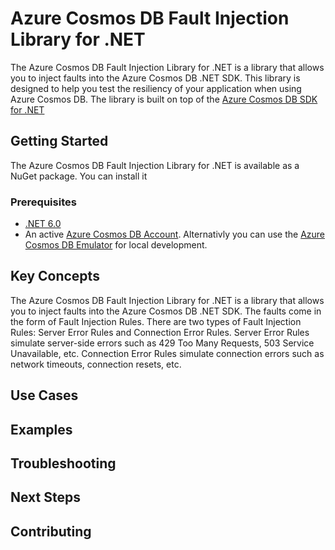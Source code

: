 # Azure Cosmos DB Fault Injection Library for .NET

The Azure Cosmos DB Fault Injection Library for .NET is a library that allows you to inject faults into the Azure Cosmos DB .NET SDK. This library is designed to help you test the resiliency of your application when using Azure Cosmos DB. The library is built on top of the [Azure Cosmos DB SDK for .NET](https://github.com/Azure/azure-cosmos-dotnet-v3)

## Getting Started

The Azure Cosmos DB Fault Injection Library for .NET is available as a NuGet package. You can install it


### Prerequisites

- [.NET 6.0](https://dotnet.microsoft.com/download/dotnet/5.0)
- An active [Azure Cosmos DB Account](https://docs.microsoft.com/en-us/azure/cosmos-db/create-cosmosdb-resources-portal). Alternativly you can use the [Azure Cosmos DB Emulator](https://docs.microsoft.com/en-us/azure/cosmos-db/local-emulator) for local development.

## Key Concepts

The Azure Cosmos DB Fault Injection Library for .NET is a library that allows you to inject faults into the Azure Cosmos DB .NET SDK. The faults come in the form of Fault Injection Rules. There are two types of Fault Injection Rules: Server Error Rules and Connection Error Rules. Server Error Rules simulate server-side errors such as 429 Too Many Requests, 503 Service Unavailable, etc. Connection Error Rules simulate connection errors such as network timeouts, connection resets, etc.

## Use Cases

## Examples

## Troubleshooting

## Next Steps

## Contributing
